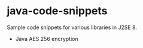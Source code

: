 # java-code-snippets
Sample code snippets for various libraries in J2SE 8.

- Java AES 256 encryption

